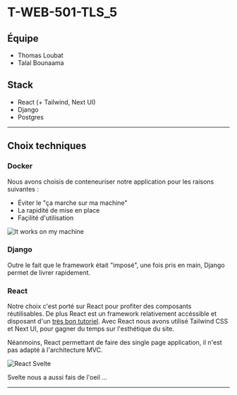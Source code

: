 # T-WEB-501-TLS_5

## Équipe
- Thomas Loubat
- Talal Bounaama

## Stack
- React (+ Tailwind, Next UI)
- Django
- Postgres

---

## Choix techniques

### Docker

Nous avons choisis de conteneuriser notre application pour les raisons suivantes : 
- Éviter le "ça marche sur ma machine"
- La rapidité de mise en place
- Façilité d'utilisation

![It works on my machine](https://external-preview.redd.it/aR6WdUcsrEgld5xUlglgKX_0sC_NlryCPTXIHk5qdu8.jpg?auto=webp&s=5fe64dd318eec71711d87805d43def2765dd83cd)

### Django

Outre le fait que le framework était "imposé", une fois pris en main, Django permet de livrer rapidement.

### React

Notre choix c'est porté sur React pour profiter des composants réutilisables. De plus React est un framework relativement accéssible et disposant d'un [très bon tutoriel](https://react.dev/learn). Avec React nous avons utilisé Tailwind CSS et Next UI, pour gagner du temps sur l'esthétique du site.

Néanmoins, React permettant de faire des single page application, il n'est pas adapté à l'architecture MVC.

![React Svelte](https://pbs.twimg.com/media/EHTb3zBUcAAQ4M8.jpg)

Svelte nous a aussi fais de l'oeil ...

---

